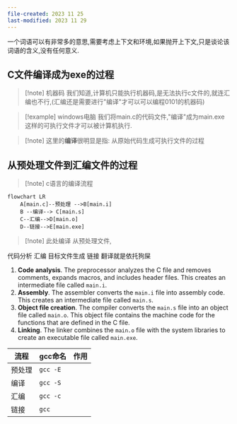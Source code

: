 ```yaml
---
file-created: 2023 11 25
last-modified: 2023 11 29
---
```


一个词语可以有非常多的意思,需要考虑上下文和环境,如果抛开上下文,只是谈论该词语的含义,没有任何意义.
## C文件编译成为exe的过程

> [!note] 机器码
> 我们知道,计算机只能执行机器码,是无法执行c文件的,就连汇编也不行,(汇编还是需要进行"编译"才可以可以编程0101的机器码)

>[!example] windows电脑 
>我们将main.c的代码文件,"编译"成为main.exe这样的可执行文件才可以被计算机执行.

>[!note] 这里的**编译**很明显是指: 从原始代码生成可执行文件的过程 

## 从预处理文件到汇编文件的过程

>[!note] c语言的编译流程
>
```mermaid
flowchart LR
    A[main.c]--预处理 -->B[main.i]
    B --编译--> C[main.s]
    C--汇编-->D[main.o]
    D--链接-->E[main.exe]
```
>[!note] 此处编译 
>从预处理文件,

代码分析 汇编 目标文件生成 链接 翻译就是依托狗屎

1. **Code analysis**. The preprocessor analyzes the C file and removes comments, expands macros, and includes header files. This creates an intermediate file called `main.i`.
2. **Assembly**. The assembler converts the `main.i` file into assembly code. This creates an intermediate file called `main.s`.
3. **Object file creation**. The compiler converts the `main.s` file into an object file called `main.o`. This object file contains the machine code for the functions that are defined in the C file.
4. **Linking**. The linker combines the `main.o` file with the system libraries to create an executable file called `main.exe`.

| 流程         | gcc命名  | 作用 |
| ------------ | -------- | ---- |
| 预处理       | `gcc -E` |      |
| 编译         | `gcc -S` |      |
| 汇编 |  `gcc -c`        |      |
| 链接         |        `gcc `  |      |

